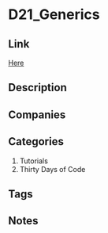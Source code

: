 # D21_Generics

## Link

[Here](https://www.hackerrank.com/challenges/30-generics)

## Description

## Companies

## Categories

1. Tutorials
1. Thirty Days of Code

## Tags

## Notes